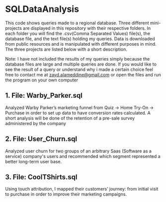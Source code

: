 # SQLDataAnalysis

This code shows queries made to a regional database. Three different mini-projects are displayed in this repository with their respective folders. In each folder you will find the .csv(Comma Separated Values) file(s), the database file, and the text file(s) holding my queries. Data is downloaded from public resources and is manipulated with different purposes in mind. The three projects are listed below with a short description.

Note: I have not included the results of my queries simply because the database files are large and multiple queries are done. If you would like to see the result of a query or understand why i made a certain choice feel free to contact me at zayd.alameddine@gmail.com or open the files and run the program on your own computer 

## 1. File: Warby_Parker.sql 
Analyzed Warby Parker’s marketing funnel from Quiz → Home Try-On → Purchase in order to set up data to have conversion rates calculated. A short analysis will be done of the retention of a pre-sale survey administered by the company

## 2. File: User_Churn.sql
Analyzed user churn for two groups of an arbitrary Saas (Software as a service) company's users and recommended which segment  represented a better long-term user base.

## 3. File: CoolTShirts.sql

Using touch attribution, I mapped their customers’ journey: from initial visit to purchase in order to improve their marketing campaigns.
